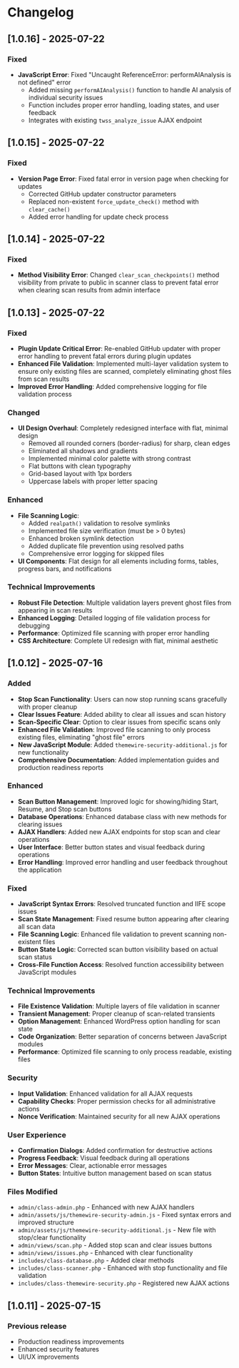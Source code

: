 # Changelog

## [1.0.16] - 2025-07-22

### Fixed
- **JavaScript Error**: Fixed "Uncaught ReferenceError: performAIAnalysis is not defined" error
  - Added missing `performAIAnalysis()` function to handle AI analysis of individual security issues
  - Function includes proper error handling, loading states, and user feedback
  - Integrates with existing `twss_analyze_issue` AJAX endpoint

## [1.0.15] - 2025-07-22

### Fixed
- **Version Page Error**: Fixed fatal error in version page when checking for updates
  - Corrected GitHub updater constructor parameters
  - Replaced non-existent `force_update_check()` method with `clear_cache()`
  - Added error handling for update check process

## [1.0.14] - 2025-07-22

### Fixed
- **Method Visibility Error**: Changed `clear_scan_checkpoints()` method visibility from private to public in scanner class to prevent fatal error when clearing scan results from admin interface

## [1.0.13] - 2025-07-22

### Fixed
- **Plugin Update Critical Error**: Re-enabled GitHub updater with proper error handling to prevent fatal errors during plugin updates
- **Enhanced File Validation**: Implemented multi-layer validation system to ensure only existing files are scanned, completely eliminating ghost files from scan results
- **Improved Error Handling**: Added comprehensive logging for file validation process

### Changed
- **UI Design Overhaul**: Completely redesigned interface with flat, minimal design
  - Removed all rounded corners (border-radius) for sharp, clean edges
  - Eliminated all shadows and gradients
  - Implemented minimal color palette with strong contrast
  - Flat buttons with clean typography
  - Grid-based layout with 1px borders
  - Uppercase labels with proper letter spacing

### Enhanced
- **File Scanning Logic**: 
  - Added `realpath()` validation to resolve symlinks
  - Implemented file size verification (must be > 0 bytes)
  - Enhanced broken symlink detection
  - Added duplicate file prevention using resolved paths
  - Comprehensive error logging for skipped files
- **UI Components**: Flat design for all elements including forms, tables, progress bars, and notifications

### Technical Improvements
- **Robust File Detection**: Multiple validation layers prevent ghost files from appearing in scan results
- **Enhanced Logging**: Detailed logging of file validation process for debugging
- **Performance**: Optimized file scanning with proper error handling
- **CSS Architecture**: Complete UI redesign with flat, minimal aesthetic

## [1.0.12] - 2025-07-16

### Added
- **Stop Scan Functionality**: Users can now stop running scans gracefully with proper cleanup
- **Clear Issues Feature**: Added ability to clear all issues and scan history
- **Scan-Specific Clear**: Option to clear issues from specific scans only
- **Enhanced File Validation**: Improved file scanning to only process existing files, eliminating "ghost file" errors
- **New JavaScript Module**: Added `themewire-security-additional.js` for new functionality
- **Comprehensive Documentation**: Added implementation guides and production readiness reports

### Enhanced
- **Scan Button Management**: Improved logic for showing/hiding Start, Resume, and Stop scan buttons
- **Database Operations**: Enhanced database class with new methods for clearing issues
- **AJAX Handlers**: Added new AJAX endpoints for stop scan and clear operations
- **User Interface**: Better button states and visual feedback during operations
- **Error Handling**: Improved error handling and user feedback throughout the application

### Fixed
- **JavaScript Syntax Errors**: Resolved truncated function and IIFE scope issues
- **Scan State Management**: Fixed resume button appearing after clearing all scan data
- **File Scanning Logic**: Enhanced file validation to prevent scanning non-existent files
- **Button State Logic**: Corrected scan button visibility based on actual scan status
- **Cross-File Function Access**: Resolved function accessibility between JavaScript modules

### Technical Improvements
- **File Existence Validation**: Multiple layers of file validation in scanner
- **Transient Management**: Proper cleanup of scan-related transients
- **Option Management**: Enhanced WordPress option handling for scan state
- **Code Organization**: Better separation of concerns between JavaScript modules
- **Performance**: Optimized file scanning to only process readable, existing files

### Security
- **Input Validation**: Enhanced validation for all AJAX requests
- **Capability Checks**: Proper permission checks for all administrative actions
- **Nonce Verification**: Maintained security for all new AJAX operations

### User Experience
- **Confirmation Dialogs**: Added confirmation for destructive actions
- **Progress Feedback**: Visual feedback during all operations
- **Error Messages**: Clear, actionable error messages
- **Button States**: Intuitive button management based on scan status

### Files Modified
- `admin/class-admin.php` - Enhanced with new AJAX handlers
- `admin/assets/js/themewire-security-admin.js` - Fixed syntax errors and improved structure
- `admin/assets/js/themewire-security-additional.js` - New file with stop/clear functionality
- `admin/views/scan.php` - Added stop scan and clear issues buttons
- `admin/views/issues.php` - Enhanced with clear functionality
- `includes/class-database.php` - Added clear methods
- `includes/class-scanner.php` - Enhanced with stop functionality and file validation
- `includes/class-themewire-security.php` - Registered new AJAX actions

## [1.0.11] - 2025-07-15
### Previous release
- Production readiness improvements
- Enhanced security features
- UI/UX improvements
